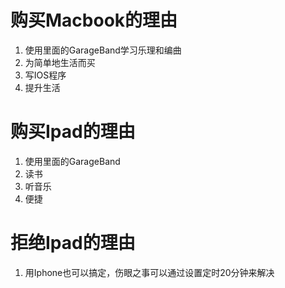 # 购买Macbook的理由
1. 使用里面的GarageBand学习乐理和编曲
2. 为简单地生活而买
3. 写IOS程序
4. 提升生活
# 购买Ipad的理由
1. 使用里面的GarageBand
2. 读书
3. 听音乐
4. 便捷
# 拒绝Ipad的理由
1. 用Iphone也可以搞定，伤眼之事可以通过设置定时20分钟来解决
